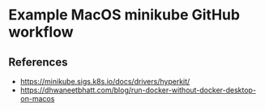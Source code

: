 # Example MacOS minikube GitHub workflow

## References

* <https://minikube.sigs.k8s.io/docs/drivers/hyperkit/>
* <https://dhwaneetbhatt.com/blog/run-docker-without-docker-desktop-on-macos>
